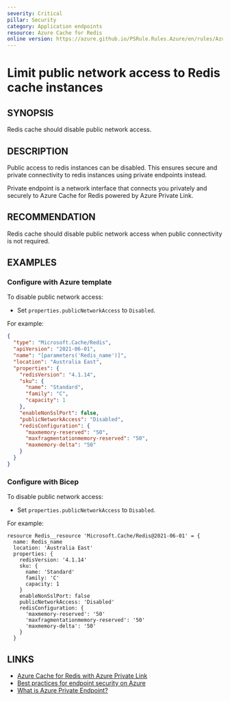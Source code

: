```yaml
---
severity: Critical
pillar: Security
category: Application endpoints
resource: Azure Cache for Redis
online version: https://azure.github.io/PSRule.Rules.Azure/en/rules/Azure.Redis.PublicNetworkAccess/
---
```


# Limit public network access to Redis cache instances

## SYNOPSIS

Redis cache should disable public network access.

## DESCRIPTION

Public access to redis instances can be disabled. This ensures secure and private connectivity to redis
instances using private endpoints instead.

Private endpoint is a network interface that connects you privately and securely to Azure Cache for
Redis powered by Azure Private Link.

## RECOMMENDATION

Redis cache should disable public network access when public connectivity is not required.

## EXAMPLES

### Configure with Azure template

To disable public network access:

- Set `properties.publicNetworkAccess` to `Disabled`.

For example:

```json
{
  "type": "Microsoft.Cache/Redis",
  "apiVersion": "2021-06-01",
  "name": "[parameters('Redis_name')]",
  "location": "Australia East",
  "properties": {
    "redisVersion": "4.1.14",
    "sku": {
      "name": "Standard",
      "family": "C",
      "capacity": 1
    },
    "enableNonSslPort": false,
    "publicNetworkAccess": "Disabled",
    "redisConfiguration": {
      "maxmemory-reserved": "50",
      "maxfragmentationmemory-reserved": "50",
      "maxmemory-delta": "50"
    }
  }
}
```

### Configure with Bicep

To disable public network access:

- Set `properties.publicNetworkAccess` to `Disabled`.

For example:

```bicep
resource Redis__resource 'Microsoft.Cache/Redis@2021-06-01' = {
  name: Redis_name
  location: 'Australia East'
  properties: {
    redisVersion: '4.1.14'
    sku: {
      name: 'Standard'
      family: 'C'
      capacity: 1
    }
    enableNonSslPort: false
    publicNetworkAccess: 'Disabled'
    redisConfiguration: {
      'maxmemory-reserved': '50'
      'maxfragmentationmemory-reserved': '50'
      'maxmemory-delta': '50'
    }
  }
```

## LINKS

- [Azure Cache for Redis with Azure Private Link](https://docs.microsoft.com/azure/azure-cache-for-redis/cache-private-link)
- [Best practices for endpoint security on Azure](https://learn.microsoft.com/azure/architecture/framework/security/design-network-endpoints)
- [What is Azure Private Endpoint?](https://docs.microsoft.com/azure/private-link/private-endpoint-overview)
